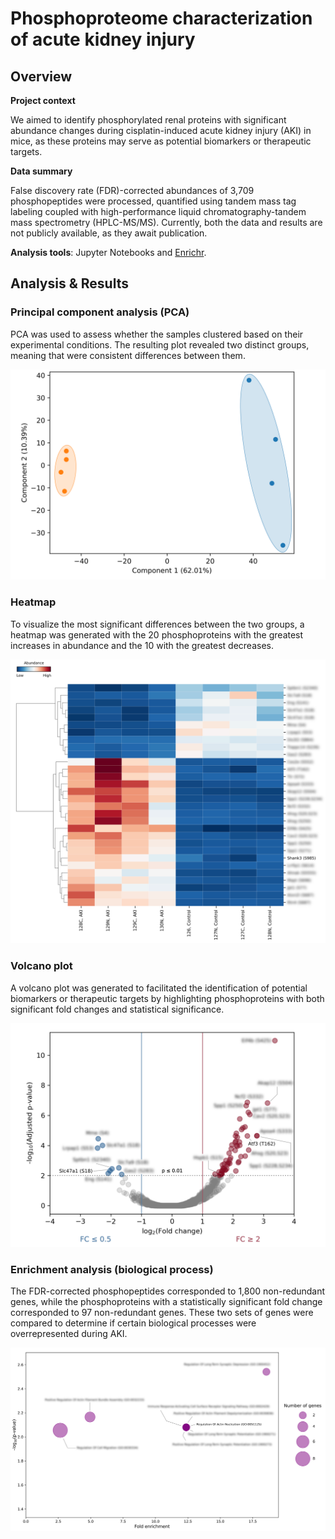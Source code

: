 # Phosphoproteome characterization of acute kidney injury
## Overview
**Project context** 

  We aimed to identify phosphorylated renal proteins with significant abundance changes during cisplatin-induced acute kidney injury (AKI) in mice, as these proteins may serve as potential biomarkers or therapeutic targets.

**Data summary**

  False discovery rate (FDR)-corrected abundances of 3,709 phosphopeptides were processed, quantified using tandem mass tag labeling coupled with high-performance liquid chromatography-tandem mass spectrometry (HPLC-MS/MS). Currently, both the data and results are not publicly available, as they await publication.
  
**Analysis tools**: Jupyter Notebooks and [Enrichr](https://maayanlab.cloud/Enrichr/).

## Analysis & Results
### Principal component analysis (PCA)
PCA was used to assess whether the samples clustered based on their experimental conditions. The resulting plot revealed two distinct groups, meaning that were consistent differences between them.

<img src="/Graphs/PCA.png">

### Heatmap
To visualize the most significant differences between the two groups, a heatmap was generated with the 20 phosphoproteins with the greatest increases in abundance and the 10 with the greatest decreases.

<img src="/Graphs/Heatmap.png">

### Volcano plot
A volcano plot was generated to facilitated the identification of potential biomarkers or therapeutic targets by highlighting phosphoproteins with both significant fold changes and statistical significance.

<img src="/Graphs/Volcano_plot.png">

### Enrichment analysis (biological process)
The FDR-corrected phosphopeptides corresponded to 1,800 non-redundant genes, while the phosphoproteins with a statistically significant fold change corresponded to 97 non-redundant genes. These two sets of genes were compared to determine if certain biological processes were overrepresented during AKI.

<img src="/Graphs/Enrichment.png">

